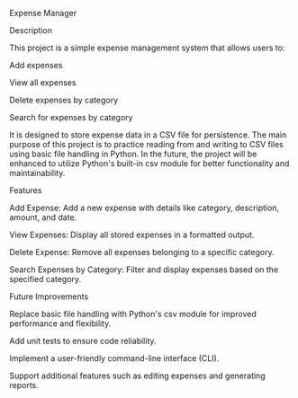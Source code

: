 Expense Manager

Description

This project is a simple expense management system that allows users to:

Add expenses

View all expenses

Delete expenses by category

Search for expenses by category

It is designed to store expense data in a CSV file for persistence. The main purpose of this project is to practice reading from and writing to CSV files using basic file handling in Python. In the future, the project will be enhanced to utilize Python's built-in csv module for better functionality and maintainability.

Features

Add Expense: Add a new expense with details like category, description, amount, and date.

View Expenses: Display all stored expenses in a formatted output.

Delete Expense: Remove all expenses belonging to a specific category.

Search Expenses by Category: Filter and display expenses based on the specified category.

Future Improvements

Replace basic file handling with Python's csv module for improved performance and flexibility.

Add unit tests to ensure code reliability.

Implement a user-friendly command-line interface (CLI).

Support additional features such as editing expenses and generating reports.